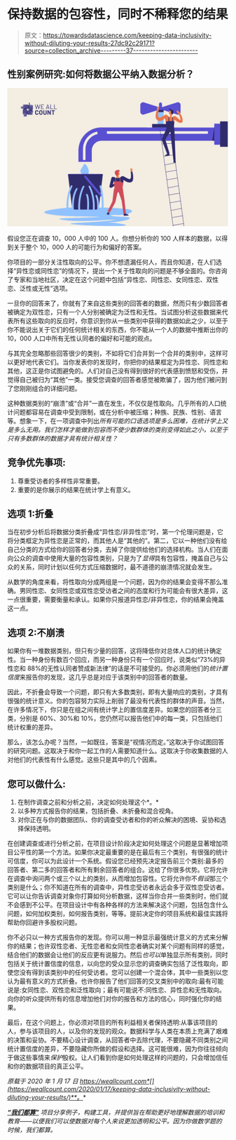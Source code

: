# 保持数据的包容性，同时不稀释您的结果

> 原文：<https://towardsdatascience.com/keeping-data-inclusivity-without-diluting-your-results-27dc92c29171?source=collection_archive---------37----------------------->

## 性别案例研究:如何将数据公平纳入数据分析？

![](img/84460d5fa5d116d5b4d49d433f4de1fc.png)

假设您正在调查 10，000 人中的 100 人。你想分析你的 100 人样本的数据，以得到关于整个 10，000 人的可能行为和偏好的答案。

你项目的一部分关注性取向的公平。你不想遗漏任何人，而且你知道，在人们选择“异性恋或同性恋”的情况下，提出一个关于性取向的问题是不够全面的。你咨询了专家和当地社区，决定在这个问题中包括“异性恋、同性恋、女同性恋、双性恋、泛性或无性”选项。

一旦你的回答来了，你就有了来自这些类别的回答者的数据，然而只有少数回答者被确定为双性恋，只有一个人分别被确定为泛性和无性。当试图分析这些数据来代表所有这些取向的反应时，你意识到你从一些类别中获得的数据如此之少，以至于你不能说出关于它们的任何统计相关的东西，你不能从一个人的数据中推断出你的 10，000 人口中所有无性认同者的偏好和可能的观点。

与其完全忽略那些回答很少的类别，不如将它们合并到一个合并的类别中，这样可以更好地代表它们。当你发表你的发现时，你把你的结果框定为异性恋、同性恋和其他，这正是你试图避免的。人们对自己没有得到很好的代表感到愤怒和受伤，并觉得自己被归为“其他”一类。接受您调查的回答者感觉被欺骗了，因为他们被问到了您刚刚组合的详细问题。

这种数据类别的“崩溃”或“合并”一直在发生，不仅仅是性取向。几乎所有的人口统计问题都容易在调查中受到限制，或在分析中被压缩；种族、民族、性别、语言等。想象一下，在一项调查中列出*所有可能的口语选项是多么困难，在统计学上又是多么无用。我们怎样才能做到包容而不使少数群体的类别变得如此之小，以至于只有多数群体的数据才具有统计相关性？*

## 竞争优先事项:

1.  尊重受访者的多样性非常重要。
2.  重要的是你展示的结果在统计学上有意义。

## 选项 1:折叠

当在初步分析后将数据分类折叠成“异性恋/非异性恋”时，第一个伦理问题是，它将分类框定为异性恋是正常的，而其他人是“其他的”。第二，它以一种他们没有给自己分类的方式给你的回答者分类，去掉了你提供给他们的选择机构。当人们在面向公众的调查中使用大量的包容性类别，只是为了*显得*具有包容性，掩盖自己与公众的关系，同时计划以任何方式压缩数据时，最不道德的崩溃情况就会发生。

从数学的角度来看，将性取向分成两组是一个问题，因为你的结果会变得不那么准确。男同性恋、女同性恋或双性恋受访者之间的态度和行为可能会有很大差异，这一点很重要，需要衡量和承认。如果你只报道异性恋/非异性恋，你的结果会掩盖这一点。

## 选项 2:不崩溃

如果你有一堆数据类别，但只有少量的回答，这将降低你对总体人口的统计确定性。当一种身份有数百个回应，而另一种身份只有一个回应时，说类似“73%的异性恋和 88%的无性认同者赞成新法律”的话是不可接受的。你必须用他们的*统计置信度*来报告你的发现，这几乎总是对应于该类别中的回答者的数量。

因此，不折叠会导致一个问题，即只有大多数类别，即有大量响应的类别，才具有很强的统计意义。你的包容努力实际上削弱了最没有代表性的群体的声音。当然，在许多情况下，你只是在组之间有统计学上的置信度差异。如果您的回答者分三类，分别是 60%、30%和 10%，您仍然可以报告他们中的每一类，只包括他们统计权重的差异。

那么，该怎么办呢？当然，一如既往，答案是“视情况而定。”这取决于你试图回答的研究问题。这取决于和你一起工作的人需要知道什么。这取决于你收集数据的人对他们的代表性有什么感觉。这些只是其中的几个因素。

## 您可以做什么:

1.  在制作调查之前和分析之前，决定如何处理这个*。*
2.  以多种方式报告你的结果，包括折叠、未折叠和混合视角。
3.  对你正在与你的数据团队、你的调查受访者和你的听众解决的困境、妥协和选择保持透明。

在创建调查或进行分析之前，在项目设计阶段决定如何处理这个问题是显著增加项目公平性的第一个方法。如果你决定最重要的是在最后有三个类别，有很强的统计可信度，你可以为此设计一个系统。假设您已经预先决定报告前三个类别:最多的回答者、第二多的回答者和所有剩余回答者的组合。这给了你很多优势。它将允许在调查中询问两个或三个以上的类别，从而增加包容性。它将允许你不*假设*那三个类别是什么；你不知道在所有的调查中，异性恋受访者永远会多于双性恋受访者。它可以让你告诉调查对象你打算如何分析数据，这样当你合并一些类别时，他们就不会感到不公平。在项目设计中有各种各样的方法来解决这个问题，包括包含什么问题，如何加权类别，如何报告类别，等等。提前决定你的项目系统和最佳实践将帮助你回避许多股权问题。

你不必只以一种方式报告你的发现。你可以用一种显示最强统计意义的方式来分解你的结果；也许双性恋者、无性恋者和女同性恋者确实对某个问题有同样的感觉，结合他们的数据会让他们的反应更有说服力。然后*也可以*单独显示所有类别，同时包括关于统计置信度的信息，以向您的受众显示您的调查确实包括了泛性取向，即使您没有得到该类别中的任何受访者。您可以创建一个混合体，其中一些类别以您认为最有意义的方式折叠。也许你报告了他们回答的交叉类别中的取向:最有可能说是:女同性恋、双性恋和泛性取向；最有可能说不:同性恋、异性恋和无性取向。向你的听众提供所有的信息增加他们对你的报告和方法的信心，同时强化你的结果。

最后，在这个问题上，你必须对项目的所有利益相关者保持透明:从事该项目的人，参与该项目的人，以及你的发现的观众。数据科学与人类在本质上充满了艰难的决策和妥协。不要精心设计调查，从回答者中去除代理，不要隐藏不同类别之间统计置信度的差异，不要隐藏你所做的假设和选择。这可能很难，因为你往往倾向于做这些事情来*保护*股权。让人们看到你是如何处理这样的问题的，只会增加信任和你的数据项目的真正公平。

*原载于 2020 年 1 月 17 日 https://weallcount.com*[](https://weallcount.com/2020/01/17/keeping-data-inclusivity-without-diluting-your-results/)**。**

*[**“我们都算”**](http://weallcount.com/) 项目分享例子，构建工具，并提供旨在帮助更好地理解数据的培训和教育——以便我们可以使数据对每个人来说更加透明和公平。因为你做数学题的时候，我们都算。*